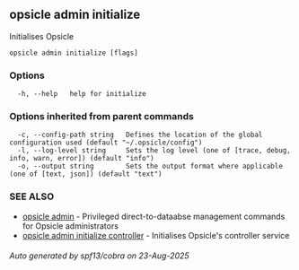 ## opsicle admin initialize

Initialises Opsicle

```
opsicle admin initialize [flags]
```

### Options

```
  -h, --help   help for initialize
```

### Options inherited from parent commands

```
  -c, --config-path string   Defines the location of the global configuration used (default "~/.opsicle/config")
  -l, --log-level string     Sets the log level (one of [trace, debug, info, warn, error]) (default "info")
  -o, --output string        Sets the output format where applicable (one of [text, json]) (default "text")
```

### SEE ALSO

* [opsicle admin](cli/opsicle_admin.md)	 - Privileged direct-to-dataabse management commands for Opsicle administrators
* [opsicle admin initialize controller](cli/opsicle_admin_initialize_controller.md)	 - Initialises Opsicle's controller service

###### Auto generated by spf13/cobra on 23-Aug-2025
